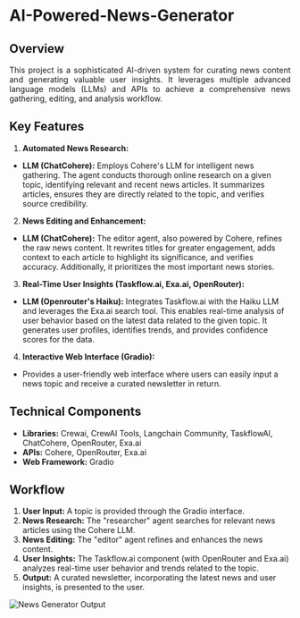# AI-Powered-News-Generator

## Overview
<p align="justify">
This project is a sophisticated AI-driven system for curating news content and generating
valuable user insights. It leverages multiple advanced language models (LLMs) and APIs to
achieve a comprehensive news gathering, editing, and analysis workflow.

## Key Features

1.	**Automated News Research:**
- **LLM (ChatCohere):** Employs Cohere's LLM for intelligent news gathering. The agent conducts thorough online research on a given topic, identifying relevant and recent news articles. It summarizes articles, ensures they are directly related to the topic, and verifies source credibility.

2.	**News Editing and Enhancement:**

- **LLM (ChatCohere):** The editor agent, also powered by Cohere, refines the raw news content. It rewrites titles for greater engagement, adds context to each article to highlight its significance, and verifies accuracy. Additionally, it prioritizes the most important news stories.
3.	**Real-Time User Insights (Taskflow.ai, Exa.ai, OpenRouter):**
- **LLM (Openrouter's Haiku):** Integrates Taskflow.ai with the Haiku LLM and leverages the Exa.ai search tool. This enables real-time analysis of user behavior based on the latest data related to the given topic. It generates user profiles, identifies trends, and provides confidence scores for the data.
4.	**Interactive Web Interface (Gradio):**
- Provides a user-friendly web interface where users can easily input a news topic and receive a curated newsletter in return.

## Technical Components
- **Libraries:** Crewai, CrewAI Tools, Langchain Community, TaskflowAI, ChatCohere, OpenRouter, Exa.ai
- **APIs:** Cohere, OpenRouter, Exa.ai
- **Web Framework:** Gradio

## Workflow
1.	**User Input:** A topic is provided through the Gradio interface.
2.	**News Research:** The "researcher" agent searches for relevant news articles using the Cohere LLM.
3.	**News Editing:** The "editor" agent refines and enhances the news content.
4.	**User Insights:** The Taskflow.ai component (with OpenRouter and Exa.ai) analyzes real-time user behavior and trends related to the topic.
5.	**Output:** A curated newsletter, incorporating the latest news and user insights, is presented to the user.

![News Generator Output](https://github.com/user-attachments/assets/e37c50cd-4e10-4b31-8795-5bb3b474a9c4)
